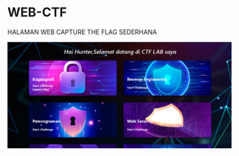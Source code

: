 # WEB-CTF
HALAMAN WEB CAPTURE THE FLAG SEDERHANA 

![alt text](https://github.com/tanzz1337/WEB-CTF/blob/main/Screenshot%20(225).png)
